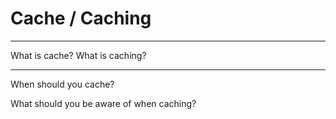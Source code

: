 # Cache / Caching
-----------------
What is cache? What is caching?

-----------------

When should you cache?

What should you be aware of when caching?
